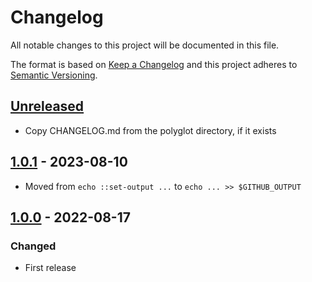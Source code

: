 # Changelog

All notable changes to this project will be documented in this file.

The format is based on [Keep a Changelog](https://keepachangelog.com/en/1.0.0/)
and this project adheres to [Semantic Versioning](https://semver.org/spec/v2.0.0.html).

## [Unreleased]
- Copy CHANGELOG.md from the polyglot directory, if it exists

## [1.0.1] - 2023-08-10
- Moved from `echo ::set-output ...` to `echo ... >> $GITHUB_OUTPUT`

## [1.0.0] - 2022-08-17
### Changed
- First release

[Unreleased]: https://github.com/cucumber/action-publish-cpan/compare/v1.0.1...HEAD
[1.0.1]: https://github.com/cucumber/action-publish-cpan/compare/v1.0.0...v1.0.1
[1.0.0]: https://github.com/cucumber/action-publish-cpan/compare/f7783d0d66d47232eb70b0890630ad43271fc26e...v1.0.0
